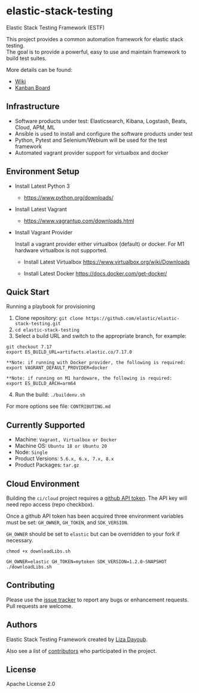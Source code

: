 # elastic-stack-testing

Elastic Stack Testing Framework (ESTF)

This project provides a common automation framework for elastic stack testing.
<br>The goal is to provide a powerful, easy to use and maintain framework to build test suites.

More details can be found:
- [Wiki](https://github.com/elastic/elastic-stack-testing/wiki)
- [Kanban Board](https://github.com/elastic/elastic-stack-testing/projects)

## Infrastructure

- Software products under test: Elasticsearch, Kibana, Logstash, Beats, Cloud, APM, ML
- Ansible is used to install and configure the software products under test
- Python, Pytest and Selenium/Webium will be used for the test framework
- Automated vagrant provider support for virtualbox and docker

## Environment Setup

* Install Latest Python 3
  * https://www.python.org/downloads/

* Install Latest Vagrant
  * https://www.vagrantup.com/downloads.html

* Install Vagrant Provider

  Install a vagrant provider either virtualbox (default) or docker.
  For M1 hardware virtualbox is not supported.

  * Install Latest Virtualbox
  https://www.virtualbox.org/wiki/Downloads

  * Install Latest Docker
  https://docs.docker.com/get-docker/

## Quick Start
Running a playbook for provisioning

1. Clone repository: `git clone https://github.com/elastic/elastic-stack-testing.git`
2. `cd elastic-stack-testing`
3. Select a build URL and switch to the appropriate branch, for example:
  ```
  git checkout 7.17
  export ES_BUILD_URL=artifacts.elastic.co/7.17.0

  **Note: if running with Docker provider, the following is required:
  export VAGRANT_DEFAULT_PROVIDER=docker

  **Note: if running on M1 hardoware, the following is required:
  export ES_BUILD_ARCH=arm64
  ```
4. Run the build: `./buildenv.sh`

For more options see file: `CONTRIBUTING.md`

## Currently Supported

  - Machine: `Vagrant, Virtualbox or Docker`
  - Machine OS: `Ubuntu 18 or Ubuntu 20`
  - Node: `Single`
  - Product Versions: `5.6.x, 6.x, 7.x, 8.x`
  - Product Packages: `tar.gz`

## Cloud Environment

  Building the `ci/cloud` project requires a [github API token](https://blog.github.com/2013-05-16-personal-api-tokens/).
  The API key will need repo access (repo checkbox).

  Once a github API token has been acquired three environment variables must be set: `GH_OWNER`, `GH_TOKEN`, and `SDK_VERSION`.

  `GH_OWNER` should be set to `elastic` but can be overridden to your fork if necessary.

  `chmod +x downloadLibs.sh`

  `GH_OWNER=elastic GH_TOKEN=mytoken SDK_VERSION=1.2.0-SNAPSHOT ./downloadLibs.sh`

## Contributing

  Please use the [issue tracker](https://github.com/elastic/elastic-stack-testing/issues) to report any bugs or enhancement requests.  Pull requests are welcome.

## Authors

  Elastic Stack Testing Framework created by [Liza Dayoub](https://github.com/liza-mae).

  Also see a list of [contributors](https://github.com/elastic/elastic-stack-testing/graphs/contributors) who participated in the project.

## License

  Apache License 2.0
